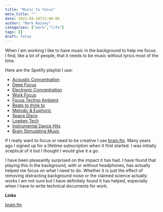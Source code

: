```yaml
---
title: "Music to focus"
meta_title: ""
date: 2023-04-20T12:00:00
author: "Mark Rainey"
categories: ["work","life"]
tags: []
draft: false
---
```


When I am working I like to have music in the background to help me focus. I find, like a lot of people, that it needs to be music without lyrics most of the time.


Here are the Spotify playlist I use:

- [Acoustic Concentration](https://open.spotify.com/playlist/37i9dQZF1DXcLDm348RRYK?si=e3c6dabb3bc3489f)
- [Deep Focus](https://open.spotify.com/playlist/37i9dQZF1DWZeKCadgRdKQ?si=fa2da05447c14af2)
- [Electronic Concentration](https://open.spotify.com/playlist/37i9dQZF1DX3XuTDjo5z5z?si=9bb6350faf2e4925)
- [Work Focus](https://open.spotify.com/playlist/7cpmhXB3tQizUDS1Q3LkQs?si=9ec4b4311b614496)
- [Focus Techno Ambient](https://open.spotify.com/playlist/3tkFcLf12DAiKLZ9TnqoBx?si=146c59732ccf4e5f)
- [Beats to think to](https://open.spotify.com/playlist/37i9dQZF1DXa2SPUyWl8Y5?si=040e86e95261453c)
- [Melodic & Euphoric](https://open.spotify.com/playlist/37i9dQZF1DWTiVLKoHQ1yC?si=5883ed222cda4008)
- [Space Disco](https://open.spotify.com/playlist/37i9dQZF1DX4pbGJDhTXK3?si=1b9446efcf7147ba)
- [Lowkey Tech](https://open.spotify.com/playlist/37i9dQZF1DX0r3x8OtiwEM?si=715d1e20f27748e4)
- [Instrumental Dance Hits](https://open.spotify.com/playlist/37i9dQZF1DX8QHI5qVTd7o?si=063f3879086c4e9f)
- [Brain Stimulating Music ](https://open.spotify.com/playlist/5QTg4HaB4MWSGs4TEKDT7q?si=f85ee708b3964491)

If I really want to focus or need to be creative I use [brain.fm](https://www.brain.fm/). Many years ago I signed up for a lifetime subscription when it first started. I was initially sceptical of it but I thought I would give it a go. 

I have been pleasantly surprised on the impact it has had. I have found that playing this in the background, with or without headphones, has actually helped me focus on what I need to do. Whether it is just the effect of removing distracting background noise or the claimed science actually works I am not sure but I have definitely found it has helped, especially when I have to write technical documents for work.

__Links__

[brain.fm](https://www.brain.fm/)

